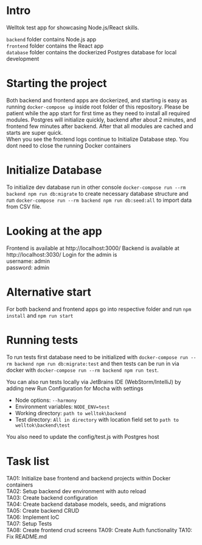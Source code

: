 # Intro
Welltok test app for showcasing Node.js/React skills.

`backend` folder contains Node.js app  
`frontend` folder contains the React app  
`database` folder contains the dockerized Postgres database for local development

# Starting the project
Both backend and frontend apps are dockerized, and starting is easy as running `docker-compose up` inside
root folder of this repository. Please be patient while the app start for first time as they need to install all
required modules. Postgres will initialize quickly, backend after about 2 minutes, and frontend few minutes after backend.
After that all modules are cached and starts are super quick.  
When you see the frontend logs continue to Initialize Database step. You dont need to close the running Docker containers

# Initialize Database
To initialize dev database run in other console `docker-compose run --rm backend npm run db:migrate` to create necessary database structure and
run `docker-compose run --rm backend npm run db:seed:all` to import data from CSV file.

# Looking at the app
Frontend is available at http://localhost:3000/
Backend is available at http://localhost:3030/
Login for the admin is  
username: admin  
password: admin

# Alternative start
For both backend and frontend apps go into respective folder and run `npm install` and `npm run start`

# Running tests
To run tests first database need to be initialized with  `docker-compose run --rm backend npm run db:migrate:test` and 
then tests can be run in via docker with `docker-compose run --rm backend npm run test`. 

You can also run tests locally via JetBrains IDE (WebStorm/IntelliJ) by adding new Run Configuration for Mocha with settings  
- Node options: `--harmony`
- Environment variables: `NODE_ENV=test`
- Working directory: `path to welltok\backend`
- Test directory: `All in directory` with location field set to `path to welltok\backend\test`

You also need to update the config/test.js with Postgres host

# Task list 
TA01: Initialize base frontend and backend projects within Docker containers  
TA02: Setup backend dev environment with auto reload  
TA03: Create backend configuration  
TA04: Create backend database models, seeds, and migrations  
TA05: Create backend CRUD  
TA06: Implement IoC  
TA07: Setup Tests  
TA08: Create frontend crud screens
TA09: Create Auth functionality
TA10: Fix README.md

